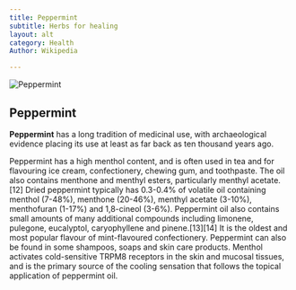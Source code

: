 ```yaml
---
title: Peppermint
subtitle: Herbs for healing
layout: alt
category: Health
Author: Wikipedia

---
```


![Peppermint]({{site.baseurl}}/img/health/peppermint.jpg)

## Peppermint

**Peppermint** has a long tradition of medicinal use, with archaeological evidence placing its use at least as far back as ten thousand years ago.

Peppermint has a high menthol content, and is often used in tea and for flavouring ice cream, confectionery, chewing gum, and toothpaste. The oil also contains menthone and menthyl esters, particularly menthyl acetate.[12] Dried peppermint typically has 0.3-0.4% of volatile oil containing menthol (7-48%), menthone (20-46%), menthyl acetate (3-10%), menthofuran (1-17%) and 1,8-cineol (3-6%). Peppermint oil also contains small amounts of many additional compounds including limonene, pulegone, eucalyptol, caryophyllene and pinene.[13][14] It is the oldest and most popular flavour of mint-flavoured confectionery. Peppermint can also be found in some shampoos, soaps and skin care products. Menthol activates cold-sensitive TRPM8 receptors in the skin and mucosal tissues, and is the primary source of the cooling sensation that follows the topical application of peppermint oil.